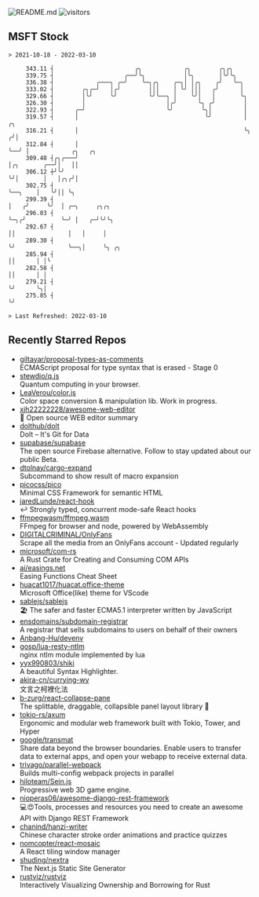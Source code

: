 ![README.md](https://github.com/Gerhut/Gerhut/workflows/README.md/badge.svg)
![visitors](https://visitors.vercel.app/Gerhut/Gerhut?token=8cf69d1f6813d272ef062726b6070c9be4ff72038cfe5a7ded7384a8da65d866)

## MSFT Stock

```
> 2021-10-18 - 2022-03-10

     343.11 ┤                       ╭╮            ╭╮        ╭╮╭╮                                                 
     339.75 ┤                    ╭──╯╰╮           │╰╮       │╰╯╰╮                                                
     336.38 ┤            ╭───╮ ╭─╯    ╰─╮╭╮    ╭─╮│ │╭╮    ╭╯   ╰─╮                                              
     333.02 ┤        ╭╮╭─╯   │╭╯        │││    │ ╰╯ │││   ╭╯      │                                              
     329.66 ┤        │╰╯     ╰╯         ╰╯╰──╮ │    ╰╯│   │       ╰╮                                             
     326.30 ┤        │                       │╭╯      ╰╮ ╭╯        │                                             
     322.93 ┤      ╭─╯                       ╰╯        ╰╮│         │                                             
     319.57 ┤      │                                    ╰╯         │    ╭╮                                       
     316.21 ┤      │                                               ╰╮  ╭╯│                                       
     312.84 ┤      │                                                ╰──╯ │            ╭╮   ╭╮                    
     309.48 ┤╭╮╭───╯                                                     │╭╮       ╭──╯│   ││                    
     306.12 ┼╯╰╯                                                         ╰╯│       │   │╭╮╭╯│                    
     302.75 ┤                                                              ╰──╮    │   ╰╯││ ╰╮                   
     299.39 ┤                                                                 │   ╭╯     ╰╯  │ ╭─╮     ╭╮╭╮      
     296.03 ┤                                                                 ╰─╮╭╯          ╰─╯ │   ╭─╯╰╯╰╮     
     292.67 ┤                                                                   ││               │   │     │     
     289.30 ┤                                                                   ╰╯               ╰──╮│     ╰╮ ╭╮ 
     285.94 ┤                                                                                       ││      │ │╰ 
     282.58 ┤                                                                                       ││      │ │  
     279.21 ┤                                                                                       ╰╯      ╰╮│  
     275.85 ┤                                                                                                ╰╯  

> Last Refreshed: 2022-03-10
```

## Recently Starred Repos

- [giltayar/proposal-types-as-comments](https://github.com/giltayar/proposal-types-as-comments)  
  ECMAScript proposal for type syntax that is erased - Stage 0
- [stewdio/q.js](https://github.com/stewdio/q.js)  
  Quantum computing in your browser.
- [LeaVerou/color.js](https://github.com/LeaVerou/color.js)  
  Color space conversion & manipulation lib. Work in progress.
- [xjh22222228/awesome-web-editor](https://github.com/xjh22222228/awesome-web-editor)  
  🔨  Open source WEB editor summary
- [dolthub/dolt](https://github.com/dolthub/dolt)  
  Dolt – It's Git for Data
- [supabase/supabase](https://github.com/supabase/supabase)  
  The open source Firebase alternative. Follow to stay updated about our public Beta.
- [dtolnay/cargo-expand](https://github.com/dtolnay/cargo-expand)  
  Subcommand to show result of macro expansion
- [picocss/pico](https://github.com/picocss/pico)  
  Minimal CSS Framework for semantic HTML
- [jaredLunde/react-hook](https://github.com/jaredLunde/react-hook)  
  ↩ Strongly typed, concurrent mode-safe React hooks
- [ffmpegwasm/ffmpeg.wasm](https://github.com/ffmpegwasm/ffmpeg.wasm)  
  FFmpeg for browser and node, powered by WebAssembly
- [DIGITALCRIMINAL/OnlyFans](https://github.com/DIGITALCRIMINAL/OnlyFans)  
  Scrape all the media from an OnlyFans account - Updated regularly
- [microsoft/com-rs](https://github.com/microsoft/com-rs)  
  A Rust Crate for Creating and Consuming COM APIs
- [ai/easings.net](https://github.com/ai/easings.net)  
  Easing Functions Cheat Sheet
- [huacat1017/huacat.office-theme](https://github.com/huacat1017/huacat.office-theme)  
  Microsoft Office(like) theme for VScode
- [sablejs/sablejs](https://github.com/sablejs/sablejs)  
  🏖️ The safer and faster ECMA5.1 interpreter written by JavaScript
- [ensdomains/subdomain-registrar](https://github.com/ensdomains/subdomain-registrar)  
  A registrar that sells subdomains to users on behalf of their owners
- [Anbang-Hu/devenv](https://github.com/Anbang-Hu/devenv)  
- [gosp/lua-resty-ntlm](https://github.com/gosp/lua-resty-ntlm)  
  nginx ntlm module implemented by lua
- [yyx990803/shiki](https://github.com/yyx990803/shiki)  
  A beautiful Syntax Highlighter.
- [akira-cn/currying-wy](https://github.com/akira-cn/currying-wy)  
  文言之柯裡化法
- [b-zurg/react-collapse-pane](https://github.com/b-zurg/react-collapse-pane)  
  The splittable, draggable, collapsible panel layout library 🎉
- [tokio-rs/axum](https://github.com/tokio-rs/axum)  
  Ergonomic and modular web framework built with Tokio, Tower, and Hyper
- [google/transmat](https://github.com/google/transmat)  
  Share data beyond the browser boundaries. Enable users to transfer data to external apps, and open your webapp to receive external data.
- [trivago/parallel-webpack](https://github.com/trivago/parallel-webpack)  
  Builds multi-config webpack projects in parallel
- [hiloteam/Sein.js](https://github.com/hiloteam/Sein.js)  
  Progressive web 3D game engine.
- [nioperas06/awesome-django-rest-framework](https://github.com/nioperas06/awesome-django-rest-framework)  
   💻😍Tools, processes and resources you need to create an awesome API with Django REST Framework
- [chanind/hanzi-writer](https://github.com/chanind/hanzi-writer)  
  Chinese character stroke order animations and practice quizzes
- [nomcopter/react-mosaic](https://github.com/nomcopter/react-mosaic)  
  A React tiling window manager
- [shuding/nextra](https://github.com/shuding/nextra)  
  The Next.js Static Site Generator
- [rustviz/rustviz](https://github.com/rustviz/rustviz)  
  Interactively Visualizing Ownership and Borrowing for Rust
